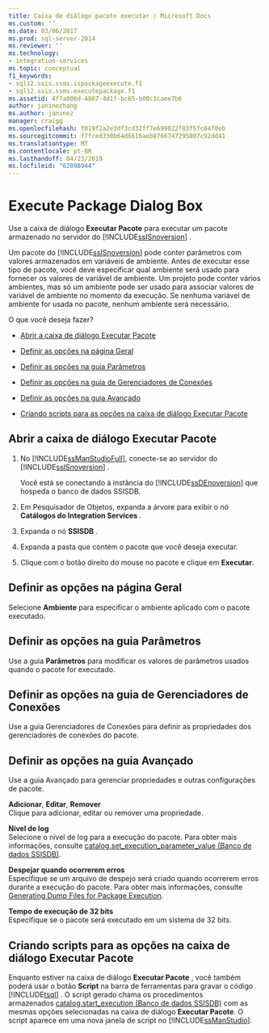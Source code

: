 ```yaml
---
title: Caixa de diálogo pacote executar | Microsoft Docs
ms.custom: ''
ms.date: 03/06/2017
ms.prod: sql-server-2014
ms.reviewer: ''
ms.technology:
- integration-services
ms.topic: conceptual
f1_keywords:
- sql12.ssis.ssms.ispackageexecute.f1
- sql12.ssis.ssms.executepackage.f1
ms.assetid: 4f7a806d-4867-4d1f-bc65-b00c1caee7b6
author: janinezhang
ms.author: janinez
manager: craigg
ms.openlocfilehash: f019f2a2e3df3cd32ff7e699022f83f5fc84f0eb
ms.sourcegitcommit: f7fced330b64d6616aeb8766747295807c92dd41
ms.translationtype: MT
ms.contentlocale: pt-BR
ms.lasthandoff: 04/23/2019
ms.locfileid: "62898944"
---
```

# <a name="execute-package-dialog-box"></a>Execute Package Dialog Box
  Use a caixa de diálogo **Executar Pacote** para executar um pacote armazenado no servidor do [!INCLUDE[ssISnoversion](../includes/ssisnoversion-md.md)] .  
  
 Um pacote do [!INCLUDE[ssISnoversion](../includes/ssisnoversion-md.md)] pode conter parâmetros com valores armazenados em variáveis de ambiente. Antes de executar esse tipo de pacote, você deve especificar qual ambiente será usado para fornecer os valores de variável de ambiente. Um projeto pode conter vários ambientes, mas só um ambiente pode ser usado para associar valores de variável de ambiente no momento da execução. Se nenhuma variável de ambiente for usada no pacote, nenhum ambiente será necessário.  
  
 O que você deseja fazer?  
  
-   [Abrir a caixa de diálogo Executar Pacote](#open_dialog)  
  
-   [Definir as opções na página Geral](#general)  
  
-   [Definir as opções na guia Parâmetros](#parameters)  
  
-   [Definir as opções na guia de Gerenciadores de Conexões](#connection)  
  
-   [Definir as opções na guia Avançado](#advanced)  
  
-   [Criando scripts para as opções na caixa de diálogo Executar Pacote](#script)  
  
##  <a name="open_dialog"></a> Abrir a caixa de diálogo Executar Pacote  
  
1.  No [!INCLUDE[ssManStudioFull](../includes/ssmanstudiofull-md.md)], conecte-se ao servidor do [!INCLUDE[ssISnoversion](../includes/ssisnoversion-md.md)] .  
  
     Você está se conectando à instância do [!INCLUDE[ssDEnoversion](../includes/ssdenoversion-md.md)] que hospeda o banco de dados SSISDB.  
  
2.  Em Pesquisador de Objetos, expanda a árvore para exibir o nó **Catálogos do Integration Services** .  
  
3.  Expanda o nó **SSISDB** .  
  
4.  Expanda a pasta que contém o pacote que você deseja executar.  
  
5.  Clique com o botão direito do mouse no pacote e clique em **Executar**.  
  
##  <a name="general"></a> Definir as opções na página Geral  
 Selecione **Ambiente** para especificar o ambiente aplicado com o pacote executado.  
  
##  <a name="parameters"></a> Definir as opções na guia Parâmetros  
 Use a guia **Parâmetros** para modificar os valores de parâmetros usados quando o pacote for executado.  
  
##  <a name="connection"></a> Definir as opções na guia de Gerenciadores de Conexões  
 Use a guia Gerenciadores de Conexões para definir as propriedades dos gerenciadores de conexões do pacote.  
  
##  <a name="advanced"></a> Definir as opções na guia Avançado  
 Use a guia Avançado para gerenciar propriedades e outras configurações de pacote.  
  
 **Adicionar**, **Editar**, **Remover**  
 Clique para adicionar, editar ou remover uma propriedade.  
  
 **Nível de log**  
 Selecione o nível de log para a execução do pacote. Para obter mais informações, consulte [catalog.set_execution_parameter_value &#40;Banco de dados SSISDB&#41;](/sql/integration-services/system-stored-procedures/catalog-set-execution-parameter-value-ssisdb-database).  
  
 **Despejar quando ocorrerem erros**  
 Especifique se um arquivo de despejo será criado quando ocorrerem erros durante a execução do pacote. Para obter mais informações, consulte [Generating Dump Files for Package Execution](troubleshooting/generating-dump-files-for-package-execution.md).  
  
 **Tempo de execução de 32 bits**  
 Especifique se o pacote será executado em um sistema de 32 bits.  
  
##  <a name="script"></a> Criando scripts para as opções na caixa de diálogo Executar Pacote  
 Enquanto estiver na caixa de diálogo **Executar Pacote** , você também poderá usar o botão **Script** na barra de ferramentas para gravar o código [!INCLUDE[tsql](../includes/tsql-md.md)] . O script gerado chama os procedimentos armazenados [catalog.start_execution &#40;Banco de dados SSISDB&#41;](/sql/integration-services/system-stored-procedures/catalog-start-execution-ssisdb-database) com as mesmas opções selecionadas na caixa de diálogo **Executar Pacote**. O script aparece em uma nova janela de script no [!INCLUDE[ssManStudio](../includes/ssmanstudio-md.md)].  
  
  
